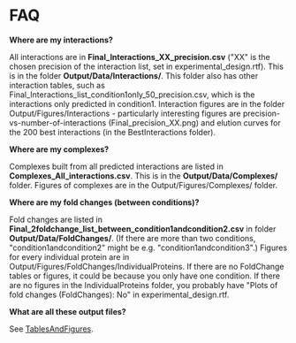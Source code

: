 # FAQ

__Where are my interactions?__

All interactions are in __Final_Interactions_XX_precision.csv__ ("XX" is the chosen precision of the interaction list, set in experimental_design.rtf). This is in the folder __Output/Data/Interactions/__. This folder also has other interaction tables, such as Final_Interactions_list_condition1only_50_precision.csv, which is the interactions only predicted in condition1. Interaction figures are in the folder Output/Figures/Interactions - particularly interesting figures are precision-vs-number-of-interactions (Final_precision_XX.png) and elution curves for the 200 best interactions (in the BestInteractions folder).

__Where are my complexes?__

Complexes built from all predicted interactions are listed in __Complexes_All_interactions.csv__. This is in the __Output/Data/Complexes/__ folder. Figures of complexes are in the Output/Figures/Complexes/ folder.

__Where are my fold changes (between conditions)?__

Fold changes are listed in __Final_2foldchange_list_between_condition1andcondition2.csv__ in folder __Output/Data/FoldChanges/__. (If there are more than two conditions, "condition1andcondition2" might be e.g. "condition1andcondition3".) Figures for every individual protein are in Output/Figures/FoldChanges/IndividualProteins. If there are no FoldChange tables or figures, it could be because you only have one condition. If there are no figures in the IndividualProteins folder, you probably have "Plots of fold changes (FoldChanges): No" in experimental_design.rtf.

__What are all these output files?__

See [TablesAndFigures](TablesAndFigures.md).
